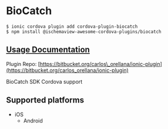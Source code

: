 # BioCatch

```text
$ ionic cordova plugin add cordova-plugin-biocatch
$ npm install @ischemaview-awesome-cordova-plugins/biocatch
```

## [Usage Documentation](https://danielsogl.gitbook.io/awesome-cordova-plugins/plugins/biocatch/)

Plugin Repo: [https://bitbucket.org/carlos\_orellana/ionic-plugin](https://bitbucket.org/carlos_orellana/ionic-plugin)

BioCatch SDK Cordova support

## Supported platforms

* iOS
  * Android

